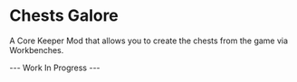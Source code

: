 # Chests Galore
A Core Keeper Mod that allows you to create the chests from the game via Workbenches.

--- Work In Progress ---
